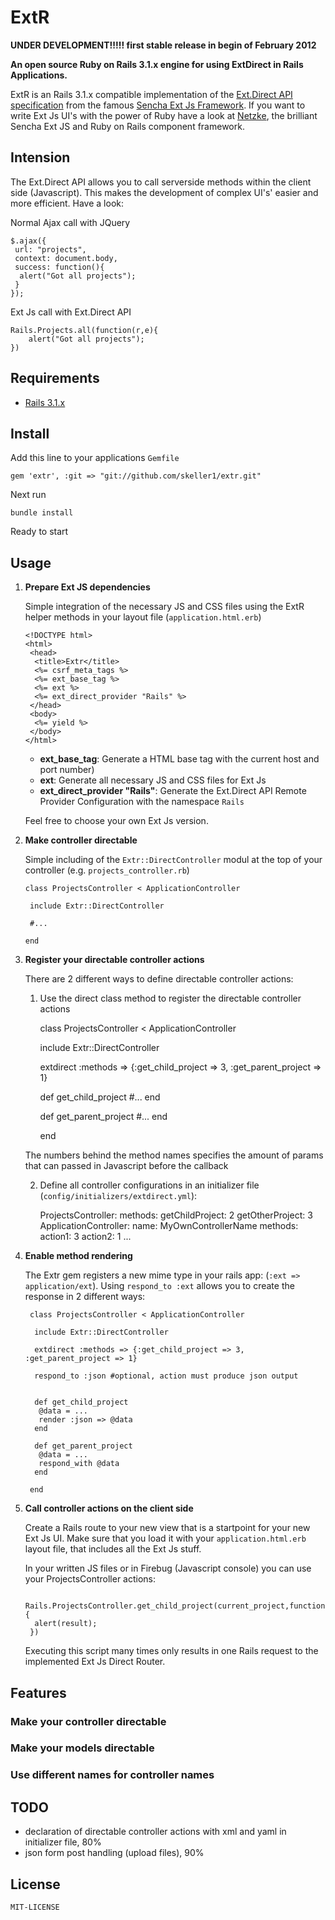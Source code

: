 # __ExtR__


__UNDER DEVELOPMENT!!!!! first stable release in begin of February 2012__

__An open source Ruby on Rails 3.1.x engine for using ExtDirect in Rails Applications.__

ExtR is an Rails 3.1.x compatible implementation of the [Ext.Direct API specification](http://bla.de) from the famous [Sencha Ext Js Framework](http://www.sencha.com/). If you want to write Ext Js UI's with the power of Ruby have a look at [Netzke](http://netzke.org/), the brilliant Sencha Ext JS and Ruby on Rails component framework.






## Intension

The Ext.Direct API allows you to call serverside methods within the client side (Javascript). This makes the development of complex UI's' easier and more efficient. Have a look:


Normal Ajax call with JQuery

    $.ajax({
     url: "projects",
     context: document.body,
     success: function(){
      alert("Got all projects");
     }
    });


Ext Js call with Ext.Direct API

    Rails.Projects.all(function(r,e){
        alert("Got all projects");
    })


## Requirements

* [Rails 3.1.x](http://github.com/rails/rails)


## Install

Add this line to your applications `Gemfile`

    gem 'extr', :git => "git://github.com/skeller1/extr.git"

Next run

    bundle install

Ready to start


## Usage

1.  __Prepare Ext JS dependencies__

    Simple integration of the necessary JS and CSS files using the ExtR helper methods in your layout file (`application.html.erb`)

        <!DOCTYPE html>
        <html>
         <head>
          <title>Extr</title>
          <%= csrf_meta_tags %>
          <%= ext_base_tag %>
          <%= ext %>
          <%= ext_direct_provider "Rails" %>
         </head>
         <body>
          <%= yield %>
         </body>
        </html>

    -   __ext_base_tag__: Generate a HTML base tag with the current host and port number)
    -   __ext__: Generate all necessary JS and CSS files for Ext Js
    -   __ext_direct_provider "Rails"__: Generate the Ext.Direct API Remote Provider Configuration with the namespace `Rails`

    Feel free to choose your own Ext Js version.


2.  __Make controller directable__

    Simple including of the `Extr::DirectController` modul at the top of your controller (e.g. `projects_controller.rb`)

        class ProjectsController < ApplicationController

         include Extr::DirectController

         #...

        end


3.  __Register your directable controller actions__

    There are 2 different ways to define directable controller actions:

    1. Use the direct class method to register the directable controller actions

        class ProjectsController < ApplicationController

         include Extr::DirectController

         extdirect :methods => {:get_child_project => 3, :get_parent_project => 1}

         def get_child_project
          #...
         end

         def get_parent_project
          #...
         end

        end


    The numbers behind the method names specifies the amount of params that can passed in Javascript before the callback

    2. Define all controller configurations in an initializer file (`config/initializers/extdirect.yml`):

        ProjectsController:
          methods:
            getChildProject: 2
            getOtherProject: 3
        ApplicationController:
          name: MyOwnControllerName
          methods:
            action1: 3
            action2: 1
        ...

4. __Enable method rendering__

    The Extr gem registers a new mime type in your rails app: (`:ext => application/ext`). Using `respond_to :ext` allows you to create the response in 2 different ways:

        class ProjectsController < ApplicationController

         include Extr::DirectController

         extdirect :methods => {:get_child_project => 3, :get_parent_project => 1}

         respond_to :json #optional, action must produce json output


         def get_child_project
          @data = ...
          render :json => @data
         end

         def get_parent_project
          @data = ...
          respond_with @data
         end

        end


5. __Call controller actions on the client side__

    Create a Rails route to your new view that is a startpoint for your new Ext Js UI. Make sure that you load it with your `application.html.erb` layout file, that includes all the Ext Js stuff.

    In your written JS files or in Firebug (Javascript console) you can use your ProjectsController actions:

        Rails.ProjectsController.get_child_project(current_project,function(result,e){
         alert(result);
        })



    Executing this script many times only results in one Rails request to the implemented Ext Js Direct Router.

## Features


### Make your controller directable

### Make your models directable

### Use different names for controller names

## TODO

* declaration of directable controller actions with xml and yaml in initializer file, 80%
* json form post handling (upload files), 90%

## License

    MIT-LICENSE

